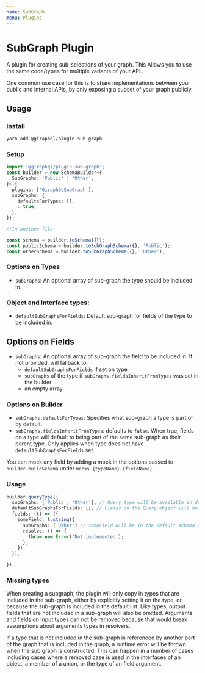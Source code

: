 ```yaml
---
name: SubGraph
menu: Plugins
---
```


# SubGraph Plugin

A plugin for creating sub-selections of your graph. This Allows you to use the same code/types for
multiple variants of your API.

One common use case for this is to share implementations between your public and internal APIs, by
only exposing a subset of your graph publicly.

## Usage

### Install

```bash
yarn add @giraphql/plugin-sub-graph
```

### Setup

```typescript
import '@giraphql/plugin-sub-graph';
const builder = new SchemaBuilder<{
  SubGraphs: 'Public' | 'Other';
}>({
  plugins: ['GiraphQLSubGraph'],
  subGraphs: {
    defaultsForTypes: [],
    : true,
  },
});

//in another file:

const schema = builder.toSchema({});
const publicSchema = builder.toSubGraphSchema({}, 'Public');
const otherSchema = builder.toSubGraphSchema({}, 'Other');
```

### Options on Types

- `subGraphs`: An optional array of sub-graph the type should be included in.

### Object and Interface types:

- `defaultSubGraphsForFields`: Default sub-graph for fields of the type to be included in.

## Options on Fields

- `subGraphs`: An optional array of sub-graph the field to be included in. If not provided, will
  fallback to:
  - `defaultSubGraphsForFields` if set on type
  - `subGraphs` of the type if `subGraphs.fieldsInheritFromTypes` was set in the builder
  - an empty array

### Options on Builder

- `subGraphs.defaultForTypes`: Specifies what sub-graph a type is part of by default.
- `subGraphs.fieldsInheritFromTypes`: defaults to `false`. When true, fields on a type will default
  to being part of the same sub-graph as their parent type. Only applies when type does not have
  `defaultSubGraphsForFields` set.

You can mock any field by adding a mock in the options passed to `builder.buildSchema` under
`mocks.{typeName}.{fieldName}`.

### Usage

```typescript
builder.queryType({
  subGraphs: ['Public', 'Other'], // Query type will be available in default, Public, and Other schemas
  defaultSubGraphsForFields: []; // Fields on the Query object will now default to not being a part of any subgraph
  fields: (t) => ({
    someField: t.string({
      subGraphs: ['Other'] // someField will be in the default schema and "Other" sub graph, but not present in the Public sub graph
      resolve: () => {
        throw new Error('Not implemented');
      },
    }),
  }),

});
```

### Missing types

When creating a subgraph, the plugin will only copy in types that are included in the sub-graph,
either by explicitly setting it on the type, or because the sub-graph is included in the default
list. Like types, output fields that are not included in a sub-graph will also be omitted. Arguments
and fields on Input types can not be removed because that would break assumptions about arguments
types in resolvers.

If a type that is not included in the sub-graph is referenced by another part of the graph that is
included in the graph, a runtime error will be thrown when the sub graph is constructed. This can
happen in a number of cases including cases where a removed case is used in the interfaces of an
object, a member of a union, or the type of an field argument.
